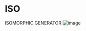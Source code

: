 # ISO
ISOMORPHIC GENERATOR
![image](https://github.com/D1EA0N/ISO/assets/140361671/71d7a18c-da0d-4de6-b3a3-6887520f10b2)

